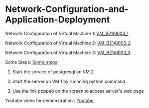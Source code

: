 # Network-Configuration-and-Application-Deployment

Network Configuration of Virtual Machine 1: [VM_B21AI003_1](https://github.com/k3x9/Network-Configuration-and-Application-Deployment/tree/main/VM_B21AI003_1)

Network Configuration of Virtual Machine 2: [VM_B21AI003_2](https://github.com/k3x9/Network-Configuration-and-Application-Deployment/tree/main/VM_B21AI003_2)

Network Configuration of Virtual Machine 3: [VM_B21AI003_3](https://github.com/k3x9/Network-Configuration-and-Application-Deployment/tree/main/VM_B21AI003_3)

Some Steps: [Some_steps](https://github.com/k3x9/Network-Configuration-and-Application-Deployment/tree/main/Some_steps)
  1. Start the service of postgresql on VM 2
  
  2. Start the server on VM 1 by runnning python command
  
  3. Use the link popped on the screen to access server's web page

Youtube video for demonstration : [Youtube](https://www.youtube.com/watch?v=R5O7z52fp6I&ab_channel=AdarshRajShrivastava%28B21AI003%29)
